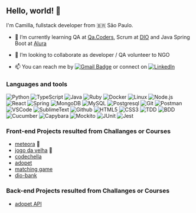 Hello, world! 👋
----------------

I'm Camilla, fullstack developer from :brazil: São Paulo.

- 🌱 I’m currently learning QA at [Qa.Coders](https://www.linkedin.com/company/qa-coders-academy/), Scrum at [DIO](https://www.dio.me/) and Java Spring Boot at [Alura](https://www.alura.com.br/)

- 🎯 I’m looking to collaborate as developer / QA volunteer to NGO

- 📫 You can reach me by [![Gmail Badge](https://img.shields.io/badge/-Gmail-c14438?style=flat-square&logo=Gmail&logoColor=white&link=mailto:logika.sciuro@gmail.com)](mailto:logika.sciuro@gmail.com) or connect on [![Linkedln](https://img.shields.io/badge/LinkedIn-0077B5?style=flat-square&logo=linkedin&logoColor=white)](https://www.linkedin.com/in/camillasilva) 

### Languages and tools
![Python](https://img.shields.io/badge/-Python-000?&logo=Python)
![TypeScript](https://img.shields.io/badge/-TypeScript-000?&logo=TypeScript)
![Java](https://img.shields.io/badge/-Java-000?&logo=Java)
![Ruby](https://img.shields.io/badge/-Ruby-000?&logo=Ruby)
![Docker](https://img.shields.io/badge/-Docker-000?&logo=Docker)
![Linux](https://img.shields.io/badge/-Linux-000?&logo=Linux)
![Node.js](https://img.shields.io/badge/-Node.js-000?&logo=node.js)
![React](https://img.shields.io/badge/-React-000?&logo=React)
![Spring](https://img.shields.io/badge/-Spring-000?&logo=Spring)
![MongoDB](https://img.shields.io/badge/-MongoDB-000?&logo=MongoDB)
![MySQL](https://img.shields.io/badge/-MySQL-000?&logo=MySQL)
![Postgresql](https://img.shields.io/badge/Postgresql-000?&logo=Postgresql)
![Git](https://img.shields.io/badge/Git-000?&logo=Git)
![Postman](https://img.shields.io/badge/Postman-000?&logo=postman)
![VSCode](https://img.shields.io/badge/VSCode-000?&logo=visualstudiocode)
![SublimeText](https://img.shields.io/badge/SublimeText-000?&logo=sublimetext)
![Github](https://img.shields.io/badge/Github-000?&logo=github)
![HTML5](https://img.shields.io/badge/HTML5-000?&logo=html5)
![CSS3](https://img.shields.io/badge/CSS3-000?&logo=css3)
![TDD](https://img.shields.io/badge/TDD-000?&logo=tdd)
![BDD](https://img.shields.io/badge/BDD-000?&logo=bdd)
![Cucumber](https://img.shields.io/badge/Cucumber-000?&logo=Cucumber)
![Capybara](https://img.shields.io/badge/Capybara-000?&logo=Capybara)
![Mockito](https://img.shields.io/badge/Mockito-000?&logo=Mockito)
![JUnit](https://img.shields.io/badge/JUnit-000?&logo=JUnit)
![Jest](https://img.shields.io/badge/Jest-000?&logo=Jest)

### Front-end Projects resulted from Challanges or Courses 

- [meteora](https://ecureuill.github.io/meteora) 🚧
- [jogo da velha](https://ecureuill.github.io/jogo-da-velha) 🚧
- [codechella](https://ecureuill.github.io/codechella)
- [adopet](https://ecureuill.github.io/adopet-app)
- [matching game](https://ecureuill.github.io/matching-game)
- [dio-bank](https://ecureuill.github.io/dio-bank)



### Back-end Projects resulted from Challanges or Courses 
- [adopet API](https://github.com/ecureuill/adopet)

<!--
**ecureuill/ecureuill** is a ✨ _special_ ✨ repository because its `README.md` (this file) appears on your GitHub profile.

Here are some ideas to get you started:

- 🔭 I’m currently working on ...
- 🌱 I’m currently learning ...
- 👯 I’m looking to collaborate on ...
- 🤔 I’m looking for help with ...
- 💬 Ask me about ...
- 📫 How to reach me: ...
- 😄 Pronouns: ...
- ⚡ Fun fact: ...
-->
